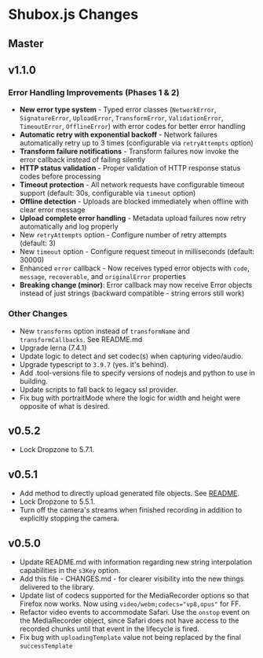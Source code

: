 Shubox.js Changes
=================

Master
------

v1.1.0
------

### Error Handling Improvements (Phases 1 & 2)

* **New error type system** - Typed error classes (`NetworkError`, `SignatureError`, `UploadError`, `TransformError`, `ValidationError`, `TimeoutError`, `OfflineError`) with error codes for better error handling
* **Automatic retry with exponential backoff** - Network failures automatically retry up to 3 times (configurable via `retryAttempts` option)
* **Transform failure notifications** - Transform failures now invoke the error callback instead of failing silently
* **HTTP status validation** - Proper validation of HTTP response status codes before processing
* **Timeout protection** - All network requests have configurable timeout support (default: 30s, configurable via `timeout` option)
* **Offline detection** - Uploads are blocked immediately when offline with clear error message
* **Upload complete error handling** - Metadata upload failures now retry automatically and log properly
* New `retryAttempts` option - Configure number of retry attempts (default: 3)
* New `timeout` option - Configure request timeout in milliseconds (default: 30000)
* Enhanced `error` callback - Now receives typed error objects with `code`, `message`, `recoverable`, and `originalError` properties
* **Breaking change (minor)**: Error callback may now receive Error objects instead of just strings (backward compatible - string errors still work)

### Other Changes

* New `transforms` option instead of `transformName` and `transformCallbacks`. See README.md
* Upgrade lerna (7.4.1)
* Update logic to detect and set codec(s) when capturing video/audio.
* Upgrade typescript to `3.9.7` (yes. it's behind).
* Add .tool-versions file to specify versions of nodejs and python to use in building.
* Update scripts to fall back to legacy ssl provider.
* Fix bug with portraitMode where the logic for width and height were opposite of what is desired.

v0.5.2
------

* Lock Dropzone to 5.7.1.

v0.5.1
-------

* Add method to directly upload generated file objects. See [README](https://github.com/shuboxio/shubox.js#uploading-a-file-directly-from-javascript).
* Lock Dropzone to 5.5.1.
* Turn off the camera's streams when finished recording in addition to explicitly stopping the camera.

v0.5.0
------

* Update README.md with information regarding new string interpolation capabilities in the `s3Key` option.
* Add this file - CHANGES.md - for clearer visibility into the new things delivered to the library.
* Update list of codecs supported for the MediaRecorder options so that Firefox now works. Now using `video/webm;codecs="vp8,opus"` for FF.
* Refactor video events to accommodate Safari. Use the `onstop` event on the MediaRecorder object, since Safari does not have access to the recorded chunks until that event in the lifecycle is fired.
* Fix bug with `uploadingTemplate` value not being replaced by the final `successTemplate`
